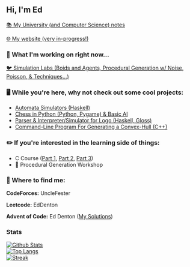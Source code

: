 
## Hi, I'm Ed

[📚 My University (and Computer Science) notes](https://rexmortem.github.io/eds-notes/)

[🌐 My website (very in-progress!)](https://rexmortem.github.io/eds-world/)

### 🔨 What I'm working on right now...

[🐦 Simulation Labs (Boids and Agents, Procedural Generation w/ Noise, Poisson, & Techniques...)](https://uwcs.github.io/SimulationLabs/Boids)

### 🖥️ While you're here, why not check out some cool projects:

- [Automata Simulators (Haskell)](https://github.com/RexMortem/CS141-Automata_Simulators)
- [Chess in Python (Python, Pygame) & Basic AI](https://github.com/RexMortem/Python-Chess-NEA)
- [Parser & Interpreter/Simulator for Logo (Haskell, Gloss)](https://github.com/RexMortem/CS141-Logo_Parser_Simulator)
- [Command-Line Program For Generating a Convex-Hull (C++)](https://github.com/RexMortem/ConvexHullConsole)

### ✏️ If you're interested in the learning side of things: 

- C Course ([Part 1](https://github.com/RexMortem/C_Course-Introduction), [Part 2](https://github.com/RexMortem/C_Course-The_Cequel), [Part 3](https://github.com/RexMortem/C_Course-The_Finale))
- 🚧 Procedural Generation Workshop

### 🔗 Where to find me:

**CodeForces:** UncleFester

**Leetcode:** EdDenton

**Advent of Code:** Ed Denton ([My Solutions](https://github.com/RexMortem/AdventOfCode))

### Stats

[![Github Stats](https://github-readme-stats.vercel.app/api?username=RexMortem&theme=tokyonight&show_icons=true)](https://github.com/RexMortem)
</br>
[![Top Langs](https://github-readme-stats.vercel.app/api/top-langs?username=RexMortem&theme=tokyonight&show_icons=true)](https://github.com/RexMortem)
</br>
[![Streak](https://streak-stats.demolab.com/?user=RexMortem)](https://git.io/streak-stats)
</br>
